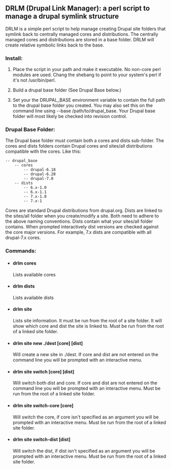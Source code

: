 ## DRLM (Drupal Link Manager): a perl script to manage a drupal symlink structure

DRLM is a simple perl script to help manage creating Drupal site folders that symlink back to centrally managed cores and distributions. The centrally managed cores and distributions are stored in a base folder. DRLM will create relative symbolic links back to the base.

### Install:

1. Place the script in your path and make it executable. No non-core perl modules are used. Chang the shebang to point to your system's perl if it's not /usr/bin/perl.

2. Build a drupal base folder (See Drupal Base below.)
    
3. Set your the DRUPAL_BASE environment variable to contain the full path to the drupal base folder you created. You may also set this on the command line using --base /path/to/drupal_base. Your Drupal base folder will most likely be checked into revision control.

### Drupal Base Folder:

The Drupal base folder must contain both a cores and dists sub-folder. The cores and dists folders contain Drupal cores and sites/all distributions compatible with the cores. Like this:

    -- drupal_base
        -- cores
            -- drupal-6.18
            -- drupal-6.20
            -- drupal-7.0
        -- dists
            -- 6.x-1.0
            -- 6.x-1.1
            -- 7.x-1.0
            -- 7.x-1

Cores are standard Drupal distributions from drupal.org. Dists are linked to the sites/all folder when you create/modify a site. Both need to adhere to the above naming conventions. Dists contain what your sites/all folder contains. When prompted interactively dist versions are checked against the core major versions. For example, 7.x dists are compatible with all drupal-7.x cores.

### Commands:

 * #### drlm cores
    
    Lists available cores
    
 * #### drlm dists 

    Lists available dists
    
 * #### drlm site

    Lists site information. It must be run from the root of a site folder. 
    It will show which core and dist the site is linked to. Must be run from
    the root of a linked site folder.

 * #### drlm site new ./dest [core] [dist] 
 
    Will create a new site in ./dest. If core and dist are not entered on the command 
    line you will be prompted with an interactive menu.

 * #### drlm site switch [core] [dist]
 
    Will switch both dist and core. If core and dist are not entered on the command line 
    you will be prompted with an interactive menu. Must be run from the root of a linked
    site folder.

 * #### drlm site switch-core [core]
 
    Will switch the core, if core isn't specified as an argument you will 
    be prompted with an interactive menu. Must be run from the root of a
    linked site folder.
    
 * #### drlm site switch-dist [dist]

    Will switch the dist, if dist isn't specified as an argument you will 
    be prompted with an interactive menu. Must be run from the root of a
    linked site folder.
